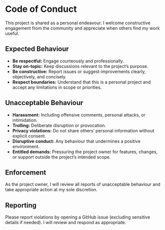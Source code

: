 # Code of Conduct

This project is shared as a personal endeavour. I welcome constructive engagement from the community and appreciate when others find my work useful.

## Expected Behaviour

* **Be respectful:** Engage courteously and professionally.
* **Stay on-topic:** Keep discussions relevant to the project’s purpose.
* **Be constructive:** Report issues or suggest improvements clearly, objectively, and concisely.
* **Respect boundaries:** Understand that this is a personal project and accept any limitations in scope or priorities.

## Unacceptable Behaviour

* **Harassment:** Including offensive comments, personal attacks, or intimidation.
* **Trolling:** Deliberate disruption or provocation.
* **Privacy violations:** Do not share others’ personal information without explicit consent.
* **Disruptive conduct:** Any behaviour that undermines a positive environment.
* **Entitled demands:** Pressuring the project owner for features, changes, or support outside the project’s intended scope.

## Enforcement

As the project owner, I will review all reports of unacceptable behaviour and take appropriate action at my sole discretion.

## Reporting

Please report violations by opening a GitHub issue (excluding sensitive details if needed). I will review and respond as appropriate.